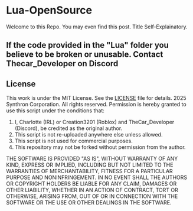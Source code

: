 # Lua-OpenSource
Welcome to this Repo. You may even find this post.
Title Self-Explainatory.

## If the code provided in the "Lua" folder you believe to be broken or unusable. Contact Thecar_Developer on Discord

## License
This work is under the MIT License. See the [LICENSE](./LICENSE) file for details.
2025 Synthron Corporation. All rights reserved.
Permission is hereby granted to use this script under the conditions that:
1. I, Charlotte (IRL) or Creation3201 (Roblox) and TheCar_Developer (Discord), be credited as the original author.
2. This script is not re-uploaded anywhere else unless allowed.
3. This script is not used for commercial purposes.
4. This repository may not be forked without permission from the author.

THE SOFTWARE IS PROVIDED "AS IS", WITHOUT WARRANTY OF ANY KIND, EXPRESS OR IMPLIED, INCLUDING BUT NOT LIMITED TO THE WARRANTIES OF MERCHANTABILITY, FITNESS FOR A PARTICULAR PURPOSE AND NONINFRINGEMENT. IN NO EVENT SHALL THE AUTHORS OR COPYRIGHT HOLDERS BE LIABLE FOR ANY CLAIM, DAMAGES OR OTHER LIABILITY, WHETHER IN AN ACTION OF CONTRACT, TORT OR OTHERWISE, ARISING FROM, OUT OF OR IN CONNECTION WITH THE SOFTWARE OR THE USE OR OTHER DEALINGS IN THE SOFTWARE.
